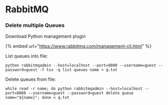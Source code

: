 # RabbitMQ

### Delete multiple Queues

Download Python management plugin 

{% embed url="https://www.rabbitmq.com/management-cli.html" %}

List queues into file:

```text
python rabbitmqadmin --host=localhost --port=8080 --username=guest --password=guest -f tsv -q list queues name > q.txt
```

Delete queues from file:

```text
while read -r name; do python rabbitmqadmin --host=localhost --port=8080 --username=guest --password=guest delete queue name="${name}"; done < q.txt
```

